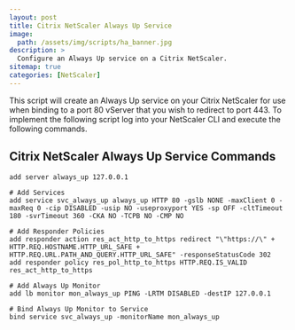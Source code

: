```yaml
---
layout: post
title: Citrix NetScaler Always Up Service
image: 
  path: /assets/img/scripts/ha_banner.jpg
description: >
  Configure an Always Up service on a Citrix NetScaler.
sitemap: true
categories: [NetScaler]
---
```


This script will create an Always Up service on your Citrix NetScaler for use when binding to a port 80 vServer that you wish to redirect to port 443. To implement the following script log into your NetScaler CLI and execute the following commands.

## Citrix NetScaler Always Up Service Commands 

```
add server always_up 127.0.0.1

# Add Services
add service svc_always_up always_up HTTP 80 -gslb NONE -maxClient 0 -maxReq 0 -cip DISABLED -usip NO -useproxyport YES -sp OFF -cltTimeout 180 -svrTimeout 360 -CKA NO -TCPB NO -CMP NO

# Add Responder Policies
add responder action res_act_http_to_https redirect "\"https://\" + HTTP.REQ.HOSTNAME.HTTP_URL_SAFE + HTTP.REQ.URL.PATH_AND_QUERY.HTTP_URL_SAFE" -responseStatusCode 302
add responder policy res_pol_http_to_https HTTP.REQ.IS_VALID res_act_http_to_https

# Add Always Up Monitor
add lb monitor mon_always_up PING -LRTM DISABLED -destIP 127.0.0.1

# Bind Always Up Monitor to Service
bind service svc_always_up -monitorName mon_always_up
```